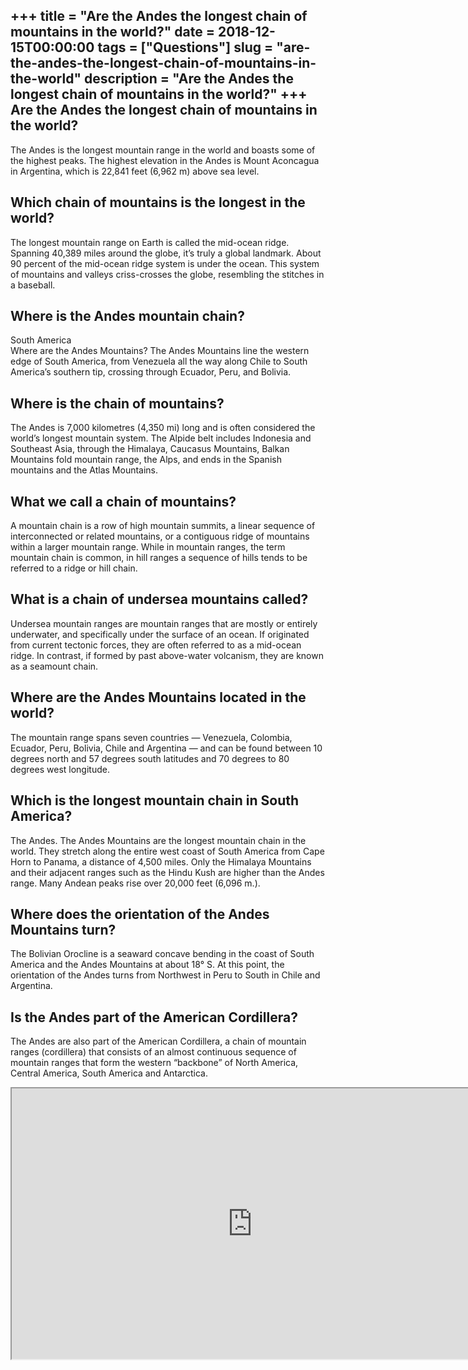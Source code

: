 +++
title = "Are the Andes the longest chain of mountains in the world?"
date = 2018-12-15T00:00:00
tags = ["Questions"]
slug = "are-the-andes-the-longest-chain-of-mountains-in-the-world"
description = "Are the Andes the longest chain of mountains in the world?"
+++
Are the Andes the longest chain of mountains in the world?
----------------------------------------------------------

The Andes is the longest mountain range in the world and boasts some of the highest peaks. The highest elevation in the Andes is Mount Aconcagua in Argentina, which is 22,841 feet (6,962 m) above sea level.

Which chain of mountains is the longest in the world?
-----------------------------------------------------

The longest mountain range on Earth is called the mid-ocean ridge. Spanning 40,389 miles around the globe, it’s truly a global landmark. About 90 percent of the mid-ocean ridge system is under the ocean. This system of mountains and valleys criss-crosses the globe, resembling the stitches in a baseball.

Where is the Andes mountain chain?
----------------------------------

South America  
Where are the Andes Mountains? The Andes Mountains line the western edge of South America, from Venezuela all the way along Chile to South America’s southern tip, crossing through Ecuador, Peru, and Bolivia.

Where is the chain of mountains?
--------------------------------

The Andes is 7,000 kilometres (4,350 mi) long and is often considered the world’s longest mountain system. The Alpide belt includes Indonesia and Southeast Asia, through the Himalaya, Caucasus Mountains, Balkan Mountains fold mountain range, the Alps, and ends in the Spanish mountains and the Atlas Mountains.

What we call a chain of mountains?
----------------------------------

A mountain chain is a row of high mountain summits, a linear sequence of interconnected or related mountains, or a contiguous ridge of mountains within a larger mountain range. While in mountain ranges, the term mountain chain is common, in hill ranges a sequence of hills tends to be referred to a ridge or hill chain.

What is a chain of undersea mountains called?
---------------------------------------------

Undersea mountain ranges are mountain ranges that are mostly or entirely underwater, and specifically under the surface of an ocean. If originated from current tectonic forces, they are often referred to as a mid-ocean ridge. In contrast, if formed by past above-water volcanism, they are known as a seamount chain.

Where are the Andes Mountains located in the world?
---------------------------------------------------

The mountain range spans seven countries — Venezuela, Colombia, Ecuador, Peru, Bolivia, Chile and Argentina — and can be found between 10 degrees north and 57 degrees south latitudes and 70 degrees to 80 degrees west longitude.

Which is the longest mountain chain in South America?
-----------------------------------------------------

The Andes. The Andes Mountains are the longest mountain chain in the world. They stretch along the entire west coast of South America from Cape Horn to Panama, a distance of 4,500 miles. Only the Himalaya Mountains and their adjacent ranges such as the Hindu Kush are higher than the Andes range. Many Andean peaks rise over 20,000 feet (6,096 m.).

Where does the orientation of the Andes Mountains turn?
-------------------------------------------------------

The Bolivian Orocline is a seaward concave bending in the coast of South America and the Andes Mountains at about 18° S. At this point, the orientation of the Andes turns from Northwest in Peru to South in Chile and Argentina.

Is the Andes part of the American Cordillera?
---------------------------------------------

The Andes are also part of the American Cordillera, a chain of mountain ranges (cordillera) that consists of an almost continuous sequence of mountain ranges that form the western “backbone” of North America, Central America, South America and Antarctica.

<iframe allow="accelerometer; autoplay; clipboard-write; encrypted-media; gyroscope; picture-in-picture" allowfullscreen="" class="__youtube_prefs__  epyt-is-override  no-lazyload" data-no-lazy="1" data-origheight="433" data-origwidth="770" data-skipgform_ajax_framebjll="" height="433" id="_ytid_36877" loading="lazy" src="https://www.youtube.com/embed/01qzgULTduQ?enablejsapi=1&autoplay=0&cc_load_policy=0&cc_lang_pref=&iv_load_policy=1&loop=0&modestbranding=0&rel=1&fs=1&playsinline=0&autohide=2&theme=dark&color=red&controls=1&" title="YouTube player" width="770"></iframe>